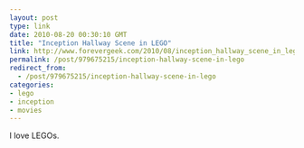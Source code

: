 ```yaml
---
layout: post
type: link
date: 2010-08-20 00:30:10 GMT
title: "Inception Hallway Scene in LEGO"
link: http://www.forevergeek.com/2010/08/inception_hallway_scene_in_lego/
permalink: /post/979675215/inception-hallway-scene-in-lego
redirect_from: 
  - /post/979675215/inception-hallway-scene-in-lego
categories:
- lego
- inception
- movies
---
```

I love LEGOs.